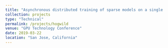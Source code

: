```yaml
---
title: "Asynchronous distributed training of sparse models on a single GPU"
collection: projects
type: "Technical"
permalink: /projects/hogwild
venue: "GPU Technology Conference"
date: 2019-03-22
location: "San Jose, California"
---
```


